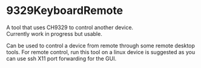# 9329KeyboardRemote
A tool that uses CH9329 to control another device.  
Currently work in progress but usable.  

Can be used to control a device from remote through some remote desktop tools. 
For remote control, run this tool on a linux device is suggested as you can use ssh X11 port forwarding for the GUI.
